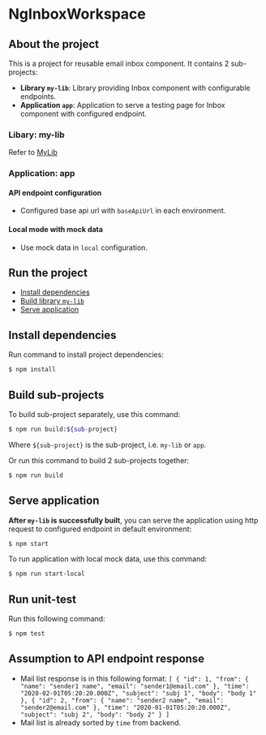 # NgInboxWorkspace


## About the project
This is a project for reusable email inbox component. It contains 2 sub-projects:
- __Library `my-lib`__: Library providing Inbox component with configurable endpoints.
- __Application `app`__: Application to serve a testing page for Inbox component with configured endpoint.

### Libary: my-lib
Refer to [MyLib](./projects/my-lib/README.md)

### Application: app

#### API endpoint configuration
- Configured base api url with `baseApiUrl` in each environment.

#### Local mode with mock data
- Use mock data in `local` configuration.


## Run the project
- [Install dependencies](#install-dependencies)
- [Build library `my-lib`](#build-project)
- [Serve application](#serve-application)


## Install dependencies
Run command to install project dependencies:
```sh
$ npm install
```


## Build sub-projects
To build sub-project separately, use this command:
```sh
$ npm run build:${sub-project}
```
Where `${sub-project}` is the sub-project, i.e. `my-lib` or `app`.

Or run this command to build 2 sub-projects together:
```sh
$ npm run build
```


## Serve application
__After `my-lib` is successfully built__, you can serve the application using http request to configured endpoint in default environment:
```sh
$ npm start
```
To run application with local mock data, use this command:
```sh
$ npm run start-local
```


## Run unit-test
Run this following command:
```sh
$ npm test
```


## Assumption to API endpoint response
- Mail list response is in this following format:
`[
  {
    "id": 1,
    "from": {
      "name": "sender1 name",
      "email": "sender1@email.com"
    },
    "time": "2020-02-01T05:20:20.000Z",
    "subject": "subj 1",
    "body": "body 1"
  },
  {
    "id": 2,
    "from": {
      "name": "sender2 name",
      "email": "sender2@email.com"
    },
    "time": "2020-01-01T05:20:20.000Z",
    "subject": "subj 2",
    "body": "body 2"
  }
]`
- Mail list is already sorted by `time` from backend.
